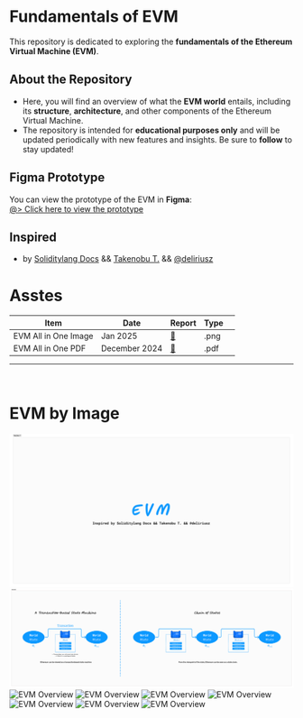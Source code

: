 # Fundamentals of EVM

This repository is dedicated to exploring the **fundamentals of the Ethereum Virtual Machine (EVM)**.

## About the Repository

- Here, you will find an overview of what the **EVM world** entails, including its **structure**, **architecture**, and other components of the Ethereum Virtual Machine.
- The repository is intended for **educational purposes only** and will be updated periodically with new features and insights. Be sure to **follow** to stay updated!

## Figma Prototype

You can view the prototype of the EVM in **Figma**:  
[@> Click here to view the prototype](https://www.figma.com/board/EG6IMzdZz5FbfnN8VQzosP/EVM?node-id=0-1&p=f&t=LXmNEKaRzceXCJSJ-0)

## Inspired

- by [Soliditylang Docs](https://docs.soliditylang.org/en/v0.8.28/) && [Takenobu T.](https://takenobu-hs.github.io/downloads/ethereum_evm_illustrated.pdf) && [@deliriusz](https://www.youtube.com/@deliriusz)

# Asstes

| Item                 | Date          | Report                                         | Type |      |
| -------------------- | ------------- | ---------------------------------------------- | ---- | ---- |
| EVM All in One Image | Jan 2025      | [:page_facing_up:](img_src/EVM-All-in-One.png) | .png | <br> |
| EVM All in One PDF   | December 2024 | [:page_facing_up:](pdf_src/EVM.pdf)            | .pdf | <br> |

<hr>
<br>

# EVM by Image

![EVM Overview](img_src/EVM.png)
![EVM Overview](<img_src/EVM-(1).png>)
![EVM Overview](<img_src/EVM-(2).png>)
![EVM Overview](<img_src/EVM-(3).png>)
![EVM Overview](<img_src/EVM-(4).png>)
![EVM Overview](<img_src/EVM-(5).png>)
![EVM Overview](<img_src/EVM-(6).png>)
![EVM Overview](<img_src/EVM-(7).png>)
![EVM Overview](<img_src/EVM-(8).png>)
